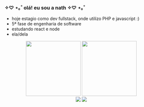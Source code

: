 ### ✧♡ ⋆｡˚ olá! eu sou a nath ✧♡ ⋆｡˚

-  hoje estagio como dev fullstack, onde utilizo PHP e javascript :) 
-  5ª fase de engenharia de software
-  estudando react e node
-  ela/dela

<div align="center">
  <img height="180em" src="https://github-readme-stats.vercel.app/api/top-langs/?username=nathalia-acordi&layout=donut&theme=dracula" />
  <img height="180em" src="https://cdn.discordapp.com/attachments/1091212179614744577/1206615082402979850/338224_7dtZM3J4.png?ex=65dca6dd&is=65ca31dd&hm=68daa7be9c698a07de5e7b28143955ffc58d8c6e4936b0693c416ba64d30543c&"/>
</div>

<div align="center"> 
  <a href = "mailto:nathaliaccord@gmail.com"><img src="https://img.shields.io/badge/-Gmail-%23333?style=for-the-badge&logo=gmail&logoColor=white" target="_blank"></a>
  <a href="https://www.linkedin.com/in/nathália-acordi-0a564b223/" target="_blank"><img src="https://img.shields.io/badge/-LinkedIn-%230077B5?style=for-the-badge&logo=linkedin&logoColor=white" target="_blank"></a> 
</div>
